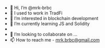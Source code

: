 - 👋 Hi, I’m @mrk-brbc
- :bank: I used to work in TradFi
- 👀 I’m interested in blockchain development
- 🌱 I’m currently learning JS and Solidity
- 
- 💞️ I’m looking to collaborate on ...
- 📫 How to reach me - mrk.brbc@gmail.com

<!---
mrk-brbc/mrk-brbc is a ✨ special ✨ repository because its `README.md` (this file) appears on your GitHub profile.
You can click the Preview link to take a look at your changes.
--->
